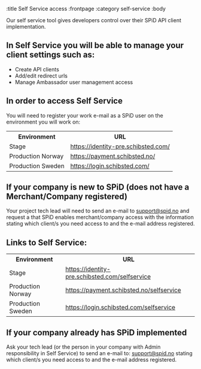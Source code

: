 :title Self Service access
:frontpage
:category self-service
:body

Our self service tool gives developers control over their SPiD API client implementation. 

## In Self Service you will be able to manage your client settings such as: 
- Create API clients
- Add/edit redirect urls
- Manage Ambassador user management access

## In order to access Self Service

You will need to register your work e-mail as a SPiD user on the environment you will work on:
<table class="sectioned mbl" width="100%">
  <tr>
    <th>Environment</th>
    <th>URL</th>
  </tr>
  <tr>
    <td>Stage</td>
    <td><a href="https://identity-pre.schibsted.com/">https://identity-pre.schibsted.com/</a></td>
  </tr>
  <tr>
    <td>Production Norway</td>
    <td><a href="https://payment.schibsted.no/">https://payment.schibsted.no/</a></td>
  </tr>
  <tr>
    <td>Production Sweden</td>
    <td><a href="https://login.schibsted.com/">https://login.schibsted.com/</a></td>
  </tr>
</table>

## If your company is new to SPiD (does not have a Merchant/Company registered)
Your project tech lead will need to send an e-mail to support@spid.no and request a that SPiD enables 
merchant/company access with the information stating which client/s you need access to and the e-mail address registered. 

## Links to Self Service: 

<table class="sectioned mbl" width="100%">
  <tr>
    <th>Environment</th>
    <th>URL</th>
  </tr>
  <tr>
    <td>Stage</td>
    <td><a href="https://identity-pre.schibsted.com/selfservice">https://identity-pre.schibsted.com/selfservice</a></td>
  </tr>
  <tr>
    <td>Production Norway</td>
    <td><a href="https://payment.schibsted.no/selfservice">https://payment.schibsted.no/selfservice</a></td>
  </tr>
  <tr>
    <td>Production Sweden</td>
    <td><a href="https://login.schibsted.com/selfservice">https://login.schibsted.com/selfservice</a></td>
  </tr>
</table>

## If your company already has SPiD implemented 
Ask your tech lead (or the person in your company with Admin responsibility in Self Service) to send an 
e-mail to: support@spid.no stating which client/s you need access to and the e-mail address registered. 

